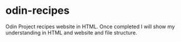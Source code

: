 # odin-recipes

Odin Project recipes website in HTML. Once completed I will show my understanding in HTML and website and file structure.